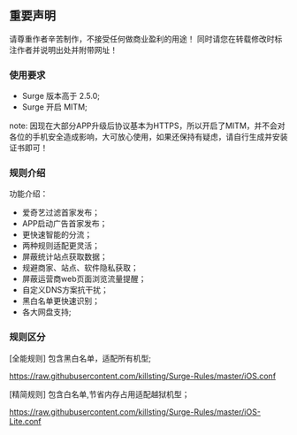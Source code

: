 ## 重要声明
请尊重作者辛苦制作，不接受任何做商业盈利的用途！
同时请您在转载修改时标注作者并说明出处并附带网址！
  
### 使用要求

 - Surge 版本高于 2.5.0;
 - Surge 开启 MITM;

note: 因现在大部分APP升级后协议基本为HTTPS，所以开启了MITM，并不会对各位的手机安全造成影响，大可放心使用，如果还保持有疑虑，请自行生成并安装证书即可！

### 规则介绍

功能介绍：

* 爱奇艺过滤首家发布；
* APP启动广告首家发布；
* 更快速智能的分流；
* 两种规则适配更灵活；
* 屏蔽统计站点获取数据；
* 规避商家、站点、软件隐私获取；
* 屏蔽运营商web页面浏览流量提醒；
* 自定义DNS方案抗干扰；
* 黑白名单更快速识别；
* 各大网盘支持;

### 规则区分

[全能规则]
包含黑白名单，适配所有机型;

https://raw.githubusercontent.com/killsting/Surge-Rules/master/iOS.conf

[精简规则]
包含白名单,节省内存占用适配越狱机型；

https://raw.githubusercontent.com/killsting/Surge-Rules/master/iOS-Lite.conf
